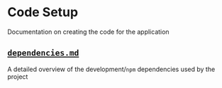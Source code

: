 # Code Setup

Documentation on creating the code for the application

## [`dependencies.md`](dependencies.md)
A detailed overview of the development/`npm` dependencies used by the project